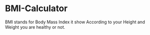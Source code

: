 # BMI-Calculator
BMI stands for Body Mass Index it show According to your Height and Weight you are healthy  or not.

